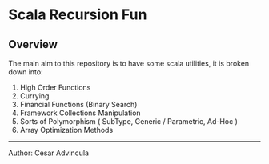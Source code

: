 # Scala Recursion Fun

## Overview

The main aim to this repository is to have some scala utilities, it is broken down into:

1. High Order Functions </br>
2. Currying </br>
3. Financial Functions  (Binary Search)  </br>
4. Framework Collections Manipulation </br>
5. Sorts of Polymorphism ( SubType, Generic / Parametric, Ad-Hoc ) </br>
6. Array Optimization Methods 

-------------------------------
Author: Cesar Advincula

